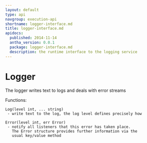 ```yaml
---
layout: default
type: api
navgroup: execution-api
shortname: logger-interface.md
title: logger-interface.md
apidocs:
  published: 2014-11-14
  antha_version: 0.0.1
  package: logger-interface.md
  description: the runtime interface to the logging service
---
```

# Logger

The logger writes text to logs and deals with error streams

Functions:

    Log(level int, ... string)
     - write text to the log, the log level defines precisely how

    Error(level int, err Error)
     - notify all listeners that this error has taken place.
       The Error structure provides further information via the 
       usual key/value method
